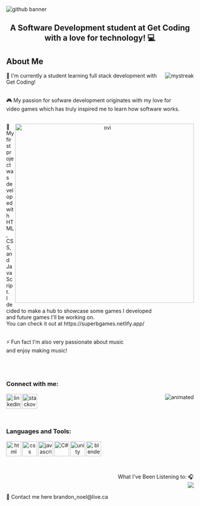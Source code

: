 ![github banner](https://user-images.githubusercontent.com/29354749/223928041-ef90fef2-e141-4601-82b7-44cb93e53323.png)
<center>
   <h2 align="center">A Software Development student at Get Coding with a love for technology! 💻</h2>
   
   <h2 align="left">About Me</h2>
   





<img align="right" src="https://github-readme-streak-stats.herokuapp.com/?user=SuperbHappyGuy&theme=tokyoday" alt="mystreak"/>
   
   <p align="left">🔭 I'm currently a student learning full stack development with Get Coding! <br><br></p>
   <p align="left">🎮 My passion for sofware development originates with my love for <br> video games which has truly inspired me to learn how software works. <br><br></p>
   <img align="right" src="https://github-readme-stats.vercel.app/api/top-langs?username=SuperbHappyGuy&show_icons=true&locale=en&layout=compact&theme=chartreuse-light" alt="ovi"  width="480px"/>
   <p align="left">📁 My first project was developed with HTML, CSS, and JavaScript. <br> I decided to make a hub to showcase some games I developed <br> and future games I'll be working on. <br> You can check it out at https://superbgames.netlify.app/ <br><br></p>
   <p align="left">⚡ Fun fact I'm also very passionate about music <br> and enjoy making music! <br><br></p>
   
   <br>
   <h3 align="left">Connect with me:</h3>
   
[<img align="left" src='https://user-images.githubusercontent.com/29354749/224262703-88a0507b-7f01-401b-988e-b060d18d98a7.svg' alt='linkedin' height='40'>](https://www.linkedin.com/in/brandon-noel-2a011175/)  [<img align="left" src='https://user-images.githubusercontent.com/29354749/224451363-4a81c557-e191-4fcf-a67d-aacf8663d5ca.svg' alt='stackoverflow' height='40'>](https://stackoverflow.com/users/19090344)
   
   <img align="right" src="https://user-images.githubusercontent.com/29354749/224253802-0f37f008-e7a5-4790-8cb4-fcaaab4bf4fb.gif" alt="animated" />
   
<br>
<br>
<br>
<br>
   <h3 align="left">Languages and Tools:</h3>
   <img align="left" src='https://user-images.githubusercontent.com/29354749/224460250-5f7a9ff4-47be-4f90-9c0f-72c67196364a.svg' alt='html' height='40'>
   <img align="left" src='https://user-images.githubusercontent.com/29354749/224460193-985e3d5e-c1a5-4b89-a970-eceb509f7a33.svg' alt='css' height='40'>
   <img align="left" src='https://user-images.githubusercontent.com/29354749/224459831-8db3cca1-a141-4ae2-8b6e-9a507917e216.svg' alt='javascript' height='40'>
   <img align="left" src='https://user-images.githubusercontent.com/29354749/224460335-ae291de2-7973-4f9f-ab2d-0d0d9a48a7e4.svg' alt='C#' height='40'>
   <img align="left" src='https://user-images.githubusercontent.com/29354749/224460414-b4bbcc99-e557-4170-8941-8110a16ed50a.svg' alt='unity' height='40'>
   <img align="left" src='https://user-images.githubusercontent.com/29354749/224460483-cafa50a1-cb7c-414b-85e7-6cd47a7bc7b1.svg' alt='blender' height='40'>
<br>
<br>
<br>
<br>
<br>
   
<div align="right"> What I've Been Listening to: 🎧 </div>
<img align="right" src="https://novatorem-6r3h.vercel.app/api/spotify/?background_color=0d1117&border_color=ffffff">
   
   

<br>
   <p align="left"> 📧 Contact me here brandon_noel@live.ca</p>
   
<!--
**SuperbHappyGuy/SuperbHappyGuy** is a ✨ _special_ ✨ repository because its `README.md` (this file) appears on your GitHub profile.

Here are some ideas to get you started:

- 🔭 I’m currently working on ...
- 🌱 I’m currently learning ...
- 👯 I’m looking to collaborate on ...
- 🤔 I’m looking for help with ...
- 💬 Ask me about ...
- 📫 How to reach me: ...
- 😄 Pronouns: ...
- ⚡ Fun fact: ...
-->
